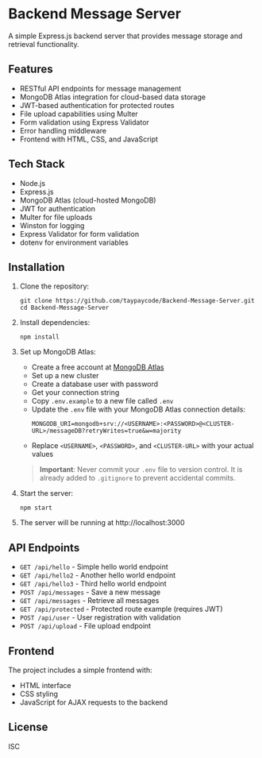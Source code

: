 # Backend Message Server

A simple Express.js backend server that provides message storage and retrieval functionality.

## Features

- RESTful API endpoints for message management
- MongoDB Atlas integration for cloud-based data storage
- JWT-based authentication for protected routes
- File upload capabilities using Multer
- Form validation using Express Validator
- Error handling middleware
- Frontend with HTML, CSS, and JavaScript

## Tech Stack

- Node.js
- Express.js
- MongoDB Atlas (cloud-hosted MongoDB)
- JWT for authentication
- Multer for file uploads
- Winston for logging
- Express Validator for form validation
- dotenv for environment variables

## Installation

1. Clone the repository:
   ```
   git clone https://github.com/taypaycode/Backend-Message-Server.git
   cd Backend-Message-Server
   ```

2. Install dependencies:
   ```
   npm install
   ```

3. Set up MongoDB Atlas:
   - Create a free account at [MongoDB Atlas](https://www.mongodb.com/cloud/atlas/register)
   - Set up a new cluster
   - Create a database user with password
   - Get your connection string
   - Copy `.env.example` to a new file called `.env`
   - Update the `.env` file with your MongoDB Atlas connection details:
     ```
     MONGODB_URI=mongodb+srv://<USERNAME>:<PASSWORD>@<CLUSTER-URL>/messageDB?retryWrites=true&w=majority
     ```
   - Replace `<USERNAME>`, `<PASSWORD>`, and `<CLUSTER-URL>` with your actual values
   
   > **Important**: Never commit your `.env` file to version control. It is already added to `.gitignore` to prevent accidental commits.

4. Start the server:
   ```
   npm start
   ```

5. The server will be running at http://localhost:3000

## API Endpoints

- `GET /api/hello` - Simple hello world endpoint
- `GET /api/hello2` - Another hello world endpoint
- `GET /api/hello3` - Third hello world endpoint
- `POST /api/messages` - Save a new message
- `GET /api/messages` - Retrieve all messages
- `GET /api/protected` - Protected route example (requires JWT)
- `POST /api/user` - User registration with validation
- `POST /api/upload` - File upload endpoint

## Frontend

The project includes a simple frontend with:
- HTML interface
- CSS styling
- JavaScript for AJAX requests to the backend

## License

ISC 